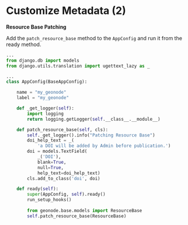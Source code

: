 # Customize Metadata (2)

**Resource Base Patching**

Add the `patch_resource_base` method to the `AppConfig` and run it from the ready method.

```python
...
from django.db import models
from django.utils.translation import ugettext_lazy as _

...
class AppConfig(BaseAppConfig):

    name = "my_geonode"
    label = "my_geonode"

    def _get_logger(self):
        import logging
        return logging.getLogger(self.__class__.__module__)

    def patch_resource_base(self, cls):
        self._get_logger().info("Patching Resource Base")
        doi_help_text = _(
            'a DOI will be added by Admin before publication.')
        doi = models.TextField(
            _('DOI'),
            blank=True,
            null=True,
            help_text=doi_help_text)
        cls.add_to_class('doi', doi)

    def ready(self):
        super(AppConfig, self).ready()
        run_setup_hooks()
        
        from geonode.base.models import ResourceBase
        self.patch_resource_base(ResourceBase)
```